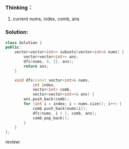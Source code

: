 ### Thinking：
1. current nums, index, comb, ans

### Solution:

```cpp
class Solution {
public:
    vector<vector<int>> subsets(vector<int>& nums) {
        vector<vector<int>> ans;
        dfs(nums, 0, {}, ans);
        return ans;
    }

	void dfs(const vector<int>& nums,
			int index,
			vector<int> comb,
			vector<vector<int>>& ans) {
		ans.push_back(comb);
		for (int i = index; i < nums.size(); i++) {
			comb.push_back(nums[i]);
			dfs(nums, i + 1, comb, ans);
			comb.pop_back();
		}	
	}
};
```

review: